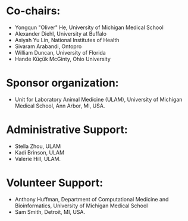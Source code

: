 # Co-chairs: 
- Yongqun "Oliver" He, University of Michigan Medical School
- Alexander Diehl, University at Buffalo
- Asiyah Yu Lin, National Institutes of Health
- Sivaram Arabandi, Ontopro
- William Duncan, University of Florida
- Hande Küçük McGinty, Ohio University

# Sponsor organization:  
- Unit for Laboratory Animal Medicine (ULAM), University of Michigan Medical School, Ann Arbor, MI, USA. 

# Administrative Support:  
- Stella Zhou, ULAM
- Kadi Brinson, ULAM
- Valerie Hill, ULAM. 

# Volunteer Support:  
- Anthony Huffman, Department of Computational Medicine and Bioinformatics, University of Michigan Medical School 
- Sam Smith, Detroit, MI, USA. 

